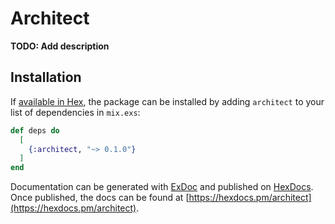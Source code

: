 # Architect

**TODO: Add description**

## Installation

If [available in Hex](https://hex.pm/docs/publish), the package can be installed
by adding `architect` to your list of dependencies in `mix.exs`:

```elixir
def deps do
  [
    {:architect, "~> 0.1.0"}
  ]
end
```

Documentation can be generated with [ExDoc](https://github.com/elixir-lang/ex_doc)
and published on [HexDocs](https://hexdocs.pm). Once published, the docs can
be found at [https://hexdocs.pm/architect](https://hexdocs.pm/architect).

